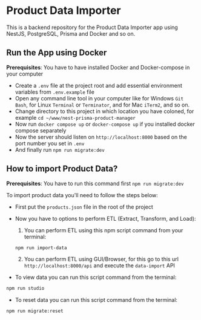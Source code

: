 # Product Data Importer

This is a backend repository for the Product Data Importer app using NestJS, PostgreSQL, Prisma and Docker and so on.

## Run the App using Docker

**Prerequisites**: You have to have installed Docker and Docker-compose in your computer

- Create a `.env` file at the project root and add essential environment variables from `.env.example` file
- Open any command line tool in your computer like for Windows `Git Bash`, for Linux `Terminal` or `Terminator`, and for Mac `iTerm2`, and so on.
- Change directory to this project in which location you have coloned, for example `cd ~/www/nest-prisma-product-manager`
- Now run `docker compose up` or `docker-compose up` if you installed docker compose separately
- Now the server should listen on `http://localhost:8000` based on the port number you set in `.env`
- And finally run `npm run migrate:dev`

## How to import Product Data?

**Prerequisites**: You have to run this command first `npm run migrate:dev`

To import product data you'll need to follow the steps below:

- First put the `products.json` file in the root of the project
- Now you have to options to perform ETL (Extract, Transform, and Load):

  1. You can perform ETL using this npm script command from your terminal:

  ```bash
  npm run import-data
  ```

  2. You can perform ETL using GUI/Browser, for this go to this url `http://localhost:8000/api` and execute the `data-import` API

- To view data you can run this script command from the terminal:

```bash
npm run studio
```

- To reset data you can run this script command from the terminal:

```bash
npm run migrate:reset
```
